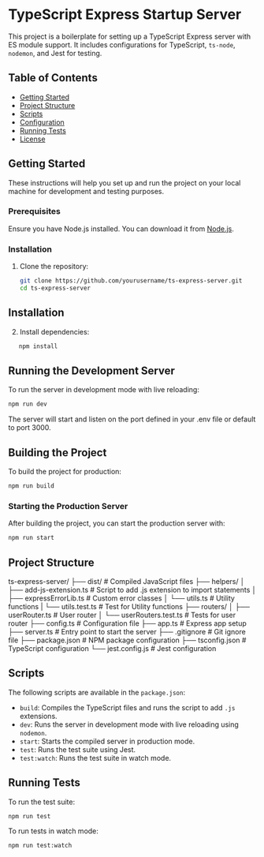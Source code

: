 # TypeScript Express Startup Server

This project is a boilerplate for setting up a TypeScript Express server with ES module support. It includes configurations for TypeScript, `ts-node`, `nodemon`, and Jest for testing.

## Table of Contents

- [Getting Started](#getting-started)
- [Project Structure](#project-structure)
- [Scripts](#scripts)
- [Configuration](#configuration)
- [Running Tests](#running-tests)
- [License](#license)

## Getting Started

These instructions will help you set up and run the project on your local machine for development and testing purposes.

### Prerequisites

Ensure you have Node.js installed. You can download it from [Node.js](https://nodejs.org/).

### Installation

1. Clone the repository:
   ```bash
   git clone https://github.com/yourusername/ts-express-server.git
   cd ts-express-server

## Installation

2. Install dependencies:
```bash
   npm install
```

## Running the Development Server

To run the server in development mode with live reloading:
```bash
npm run dev
```
The server will start and listen on the port defined in your .env file or default to port 3000.

## Building the Project

To build the project for production:
```bash
npm run build
```

### Starting the Production Server

After building the project, you can start the production server with:
```bash
npm run start
```
## Project Structure

ts-express-server/
├── dist/                      # Compiled JavaScript files
├── helpers/
│   ├── add-js-extension.ts    # Script to add .js extension to import statements
│   ├── expressErrorLib.ts     # Custom error classes
│   └── utils.ts               # Utility functions
|   └── utils.test.ts          # Test for Utility functions
├── routers/
│   ├── userRouter.ts          # User router
│   └── userRouters.test.ts    # Tests for user router
├── config.ts                  # Configuration file
├── app.ts                     # Express app setup
├── server.ts                  # Entry point to start the server
├── .gitignore                 # Git ignore file
├── package.json               # NPM package configuration
├── tsconfig.json              # TypeScript configuration
└── jest.config.js             # Jest configuration



## Scripts

The following scripts are available in the `package.json`:

- `build`: Compiles the TypeScript files and runs the script to add `.js` extensions.
- `dev`: Runs the server in development mode with live reloading using `nodemon`.
- `start`: Starts the compiled server in production mode.
- `test`: Runs the test suite using Jest.
- `test:watch`: Runs the test suite in watch mode.


## Running Tests

To run the test suite:
```bash
npm run test
```

To run tests in watch mode:
```bash
npm run test:watch
```